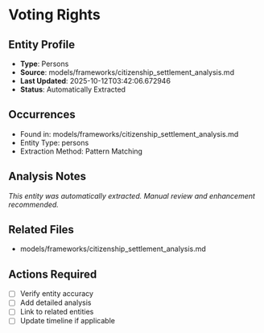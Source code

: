 # Voting Rights

## Entity Profile
- **Type**: Persons
- **Source**: models/frameworks/citizenship_settlement_analysis.md
- **Last Updated**: 2025-10-12T03:42:06.672946
- **Status**: Automatically Extracted

## Occurrences
- Found in: models/frameworks/citizenship_settlement_analysis.md
- Entity Type: persons
- Extraction Method: Pattern Matching

## Analysis Notes
*This entity was automatically extracted. Manual review and enhancement recommended.*

## Related Files
- models/frameworks/citizenship_settlement_analysis.md

## Actions Required
- [ ] Verify entity accuracy
- [ ] Add detailed analysis
- [ ] Link to related entities
- [ ] Update timeline if applicable
